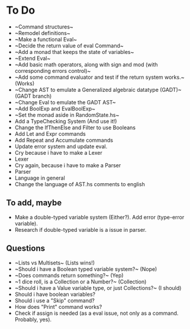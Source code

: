 # To Do

- ~Command structures~
- ~Remodel definitions~
- ~Make a functional Eval~
- ~Decide the return value of eval Command~
- ~Add a monad that keeps the state of variables~
- ~Extend Eval~
- ~Add basic math operators, along with sign and mod (with corresponding errors control)~
- ~Add some command evaluator and test if the return system works.~ (Works)
- ~Change AST to emulate a Generalized algebraic datatype (GADT)~ (GADT branch)
- ~Change Eval to emulate the GADT AST~
- ~Add BoolExp and EvalBoolExp~
- ~Set the monad aside in RandomState.hs~
- Add a TypeChecking System (And use it!)
- Change the IfThenElse and Filter to use Booleans
- Add Let and Expr commands
- Add Repeat and Accumulate commands
- Update error system and update eval.
- Cry because i have to make a Lexer
- Lexer
- Cry again, because i have to make a Parser
- Parser
- Language in general
- Change the language of AST.hs comments to english


## To add, maybe
- Make a double-typed variable system (Either?). Add error (type-error variable).
- Research if double-typed variable is a issue in parser. 

## Questions
- ~Lists vs Multisets~ (Lists wins!)
- ~Should i have a Boolean typed variable system?~ (Nope)
- ~Does commands return something?~ (Yep)
- ~1 dice roll, is a Collection or a Number?~ (Collection)
- ~Should i have a Value variable type, or just Collections?~ (I should)
- Should i have boolean variables?
- Should i use a "Skip" command?
- How does "Print" command works?
- Check if assign is needed (as a eval issue, not only as a command. Probably, yes). 
